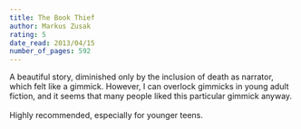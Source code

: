 ```yaml
---
title: The Book Thief
author: Markus Zusak
rating: 5
date_read: 2013/04/15
number_of_pages: 592
---
```


A beautiful story, diminished only by the inclusion of death as narrator, which felt like a gimmick. However, I can overlock gimmicks in young adult fiction, and it seems that many people liked this particular gimmick anyway.<br/><br/>Highly recommended, especially for younger teens. 